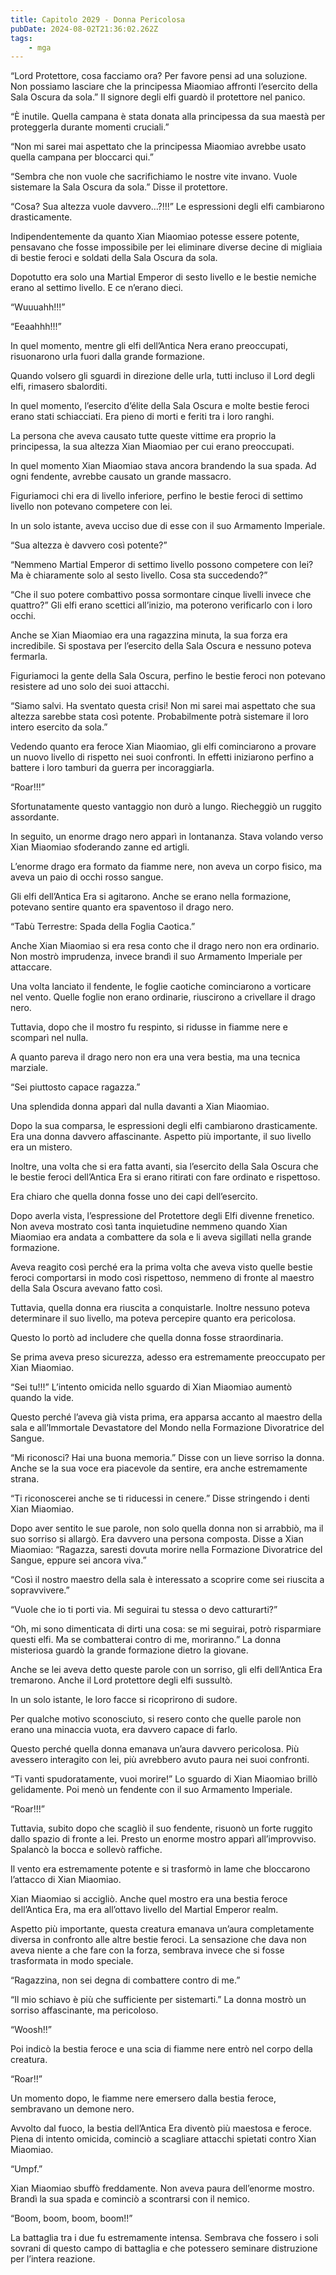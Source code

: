 ```yaml
---
title: Capitolo 2029 - Donna Pericolosa
pubDate: 2024-08-02T21:36:02.262Z
tags:
    - mga
---
```



“Lord Protettore, cosa facciamo ora? Per favore pensi ad una soluzione. Non possiamo lasciare che la principessa Miaomiao affronti l’esercito della Sala Oscura da sola.” Il signore degli elfi guardò il protettore nel panico.

“È inutile. Quella campana è stata donata alla principessa da sua maestà per proteggerla durante momenti cruciali.”

“Non mi sarei mai aspettato che la principessa Miaomiao avrebbe usato quella campana per bloccarci qui.”

“Sembra che non vuole che sacrifichiamo le nostre vite invano. Vuole sistemare la Sala Oscura da sola.” Disse il protettore.

“Cosa? Sua altezza vuole davvero…?!!!” Le espressioni degli elfi cambiarono drasticamente.

Indipendentemente da quanto Xian Miaomiao potesse essere potente, pensavano che fosse impossibile per lei eliminare diverse decine di migliaia di bestie feroci e soldati della Sala Oscura da sola.

Dopotutto era solo una Martial Emperor di sesto livello e le bestie nemiche erano al settimo livello. E ce n’erano dieci.

“Wuuuahh!!!”


“Eeaahhh!!!”

In quel momento, mentre gli elfi dell’Antica Nera erano preoccupati, risuonarono urla fuori dalla grande formazione.

Quando volsero gli sguardi in direzione delle urla, tutti incluso il Lord degli elfi, rimasero sbalorditi.

In quel momento, l’esercito d’élite della Sala Oscura e molte bestie feroci erano stati schiacciati. Era pieno di morti e feriti tra i loro ranghi.

La persona che aveva causato tutte queste vittime era proprio la principessa, la sua altezza Xian Miaomiao per cui erano preoccupati.

In quel momento Xian Miaomiao stava ancora brandendo la sua spada. Ad ogni fendente, avrebbe causato un grande massacro.

Figuriamoci chi era di livello inferiore, perfino le bestie feroci di settimo livello non potevano competere con lei.

In un solo istante, aveva ucciso due di esse con il suo Armamento Imperiale.

“Sua altezza è davvero così potente?”

“Nemmeno Martial Emperor di settimo livello possono competere con lei? Ma è chiaramente solo al sesto livello. Cosa sta succedendo?”

“Che il suo potere combattivo possa sormontare cinque livelli invece che quattro?” Gli elfi erano scettici all’inizio, ma poterono verificarlo con i loro occhi.

Anche se Xian Miaomiao era una ragazzina minuta, la sua forza era incredibile. Si spostava per l’esercito della Sala Oscura e nessuno poteva fermarla.

Figuriamoci la gente della Sala Oscura, perfino le bestie feroci non potevano resistere ad uno solo dei suoi attacchi.

“Siamo salvi. Ha sventato questa crisi! Non mi sarei mai aspettato che sua altezza sarebbe stata così potente. Probabilmente potrà sistemare il loro intero esercito da sola.”

Vedendo quanto era feroce Xian Miaomiao, gli elfi cominciarono a provare un nuovo livello di rispetto nei suoi confronti. In effetti iniziarono perfino a battere i loro tamburi da guerra per incoraggiarla.

“Roar!!!”

Sfortunatamente questo vantaggio non durò a lungo. Riecheggiò un ruggito assordante.

In seguito, un enorme drago nero apparì in lontananza. Stava volando verso Xian Miaomiao sfoderando zanne ed artigli.

L’enorme drago era formato da fiamme nere, non aveva un corpo fisico, ma aveva un paio di occhi rosso sangue.

Gli elfi dell’Antica Era si agitarono. Anche se erano nella formazione, potevano sentire quanto era spaventoso il drago nero.

“Tabù Terrestre: Spada della Foglia Caotica.”

Anche Xian Miaomiao si era resa conto che il drago nero non era ordinario. Non mostrò imprudenza, invece brandì il suo Armamento Imperiale per attaccare.

Una volta lanciato il fendente, le foglie caotiche cominciarono a vorticare nel vento. Quelle foglie non erano ordinarie, riuscirono a crivellare il drago nero.

Tuttavia, dopo che il mostro fu respinto, si ridusse in fiamme nere e scomparì nel nulla.

A quanto pareva il drago nero non era una vera bestia, ma una tecnica marziale.

“Sei piuttosto capace ragazza.”

Una splendida donna apparì dal nulla davanti a Xian Miaomiao.

Dopo la sua comparsa, le espressioni degli elfi cambiarono drasticamente. Era una donna davvero affascinante. Aspetto più importante, il suo livello era un mistero.

Inoltre, una volta che si era fatta avanti, sia l’esercito della Sala Oscura che le bestie feroci dell’Antica Era si erano ritirati con fare ordinato e rispettoso.

Era chiaro che quella donna fosse uno dei capi dell’esercito.

Dopo averla vista, l’espressione del Protettore degli Elfi divenne frenetico. Non aveva mostrato così tanta inquietudine nemmeno quando Xian Miaomiao era andata a combattere da sola e li aveva sigillati nella grande formazione.

Aveva reagito così perché era la prima volta che aveva visto quelle bestie feroci comportarsi in modo così rispettoso, nemmeno di fronte al maestro della Sala Oscura avevano fatto così.

Tuttavia, quella donna era riuscita a conquistarle. Inoltre nessuno poteva determinare il suo livello, ma poteva percepire quanto era pericolosa.

Questo lo portò ad includere che quella donna fosse straordinaria.

Se prima aveva preso sicurezza, adesso era estremamente preoccupato per Xian Miaomiao.

“Sei tu!!!” L’intento omicida nello sguardo di Xian Miaomiao aumentò quando la vide.

Questo perché l’aveva già vista prima, era apparsa accanto al maestro della sala e all’Immortale Devastatore del Mondo nella Formazione Divoratrice del Sangue.

“Mi riconosci? Hai una buona memoria.” Disse con un lieve sorriso la donna. Anche se la sua voce era piacevole da sentire, era anche estremamente strana.

“Ti riconoscerei anche se ti riducessi in cenere.” Disse stringendo i denti Xian Miaomiao.

Dopo aver sentito le sue parole, non solo quella donna non si arrabbiò, ma il suo sorriso si allargò. Era davvero una persona composta. Disse a Xian Miaomiao: “Ragazza, saresti dovuta morire nella Formazione Divoratrice del Sangue, eppure sei ancora viva.”

“Così il nostro maestro della sala è interessato a scoprire come sei riuscita a sopravvivere.”

“Vuole che io ti porti via. Mi seguirai tu stessa o devo catturarti?”

“Oh, mi sono dimenticata di dirti una cosa: se mi seguirai, potrò risparmiare questi elfi. Ma se combatterai contro di me, moriranno.” La donna misteriosa guardò la grande formazione dietro la giovane.

Anche se lei aveva detto queste parole con un sorriso, gli elfi dell’Antica Era tremarono. Anche il Lord protettore degli elfi sussultò.

In un solo istante, le loro facce si ricoprirono di sudore.

Per qualche motivo sconosciuto, si resero conto che quelle parole non erano una minaccia vuota, era davvero capace di farlo.

Questo perché quella donna emanava un’aura davvero pericolosa. Più avessero interagito con lei, più avrebbero avuto paura nei suoi confronti.

“Ti vanti spudoratamente, vuoi morire!” Lo sguardo di Xian Miaomiao brillò gelidamente. Poi menò un fendente con il suo Armamento Imperiale.

“Roar!!!”

Tuttavia, subito dopo che scagliò il suo fendente, risuonò un forte ruggito dallo spazio di fronte a lei. Presto un enorme mostro apparì all’improvviso. Spalancò la bocca e sollevò raffiche.

Il vento era estremamente potente e si trasformò in lame che bloccarono l’attacco di Xian Miaomiao.

Xian Miaomiao si accigliò. Anche quel mostro era una bestia feroce dell’Antica Era, ma era all’ottavo livello del Martial Emperor realm.

Aspetto più importante, questa creatura emanava un’aura completamente diversa in confronto alle altre bestie feroci. La sensazione che dava non aveva niente a che fare con la forza, sembrava invece che si fosse trasformata in modo speciale.

“Ragazzina, non sei degna di combattere contro di me.”

“Il mio schiavo è più che sufficiente per sistemarti.” La donna mostrò un sorriso affascinante, ma pericoloso.

“Woosh!!”

Poi indicò la bestia feroce e una scia di fiamme nere entrò nel corpo della creatura.

“Roar!!”

Un momento dopo, le fiamme nere emersero dalla bestia feroce, sembravano un demone nero.

Avvolto dal fuoco, la bestia dell’Antica Era diventò più maestosa e feroce. Piena di intento omicida, cominciò a scagliare attacchi spietati contro Xian Miaomiao.

“Umpf.”

Xian Miaomiao sbuffò freddamente. Non aveva paura dell’enorme mostro. Brandì la sua spada e cominciò a scontrarsi con il nemico.

“Boom, boom, boom, boom!!”

La battaglia tra i due fu estremamente intensa. Sembrava che fossero i soli sovrani di questo campo di battaglia e che potessero seminare distruzione per l’intera reazione.


